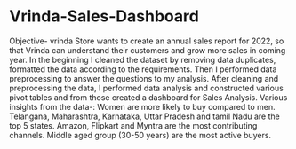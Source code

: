 # Vrinda-Sales-Dashboard

Objective- vrinda Store wants to create an annual sales report for 2022, so that Vrinda can understand their customers and grow more sales in coming year.
In the beginning I cleaned the dataset by removing data duplicates, formatted the data according to the requirements. Then I performed data preprocessing to answer the questions to my analysis. After cleaning and preprocessing the data, I performed data analysis and constructed various pivot tables and from those created a dashboard for Sales Analysis.
Various insights from the data-:
  Women are more likely to buy compared to men.
  Telangana, Maharashtra, Karnataka, Uttar Pradesh and tamil Nadu are the top 5 states.
  Amazon, Flipkart and Myntra are the most contributing channels.
  Middle aged group (30-50 years) are the most active buyers. 
